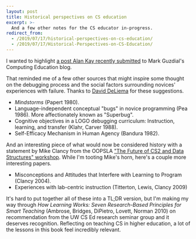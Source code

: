 ```yaml
---
layout: post
title: Historical perspectives on CS education
excerpt: >-
  And a few other notes for the CS educator in-progress.
redirect_from:
  - /2019/07/17/historical-perspectives-on-cs-education/
  - /2019/07/17/Historical-Perspectives-on-CS-Education/
---
```


I wanted to highlight [a post Alan Kay recently submitted][] to Mark Guzdial's Computing Education blog.

[a post Alan Kay recently submitted]: https://computinged.wordpress.com/2019/07/15/so-whats-a-notional-machine-anyway-a-guest-blog-post-from-ben-shapiro/#comment-67553

That reminded me of a few other sources that might inspire some thought on the debugging process and the social factors surrounding novices' experiences with failure. Thanks to [David DeLiema](http://www.david-deliema.com) for these suggestions.

- *Mindstorms* (Papert 1980).
- Language-independent conceptual "bugs" in novice programming (Pea 1986). More affectionately known as "Superbug".
- Cognitive objectives in a LOGO debugging curriculum: Instruction, learning, and transfer (Klahr, Carver 1988).
- Self-Efficacy Mechanism in Human Agency (Bandura 1982).

And an interesting piece of what would now be considered history with a statement by Mike Clancy from the OOPSLA ["The Future of CS2 and Data Structures" workshop](https://users.cs.duke.edu/~ola/woduds/clancy.html). While I'm tooting Mike's horn, here's a couple more interesting papers.

- Misconceptions and Attitudes that Interfere with Learning to Program (Clancy 2004).
- Experiences with lab-centric instruction (Titterton, Lewis, Clancy 2009)

It's hard to put together all of these into a TL;DR version, but I'm making my way through *How Learning Works: Seven Research-Based Principles for Smart Teaching* (Ambrose, Bridges, DiPietro, Lovett, Norman 2010) on recommendation from the UW CS Ed research seminar group and it deserves recognition. Reflecting on teaching CS in higher education, a lot of the lessons in this book feel incredibly relevant.
